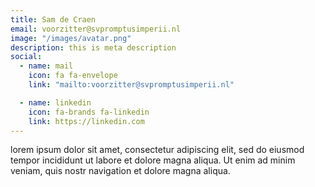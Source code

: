 ```yaml
---
title: Sam de Craen
email: voorzitter@svpromptusimperii.nl
image: "/images/avatar.png"
description: this is meta description
social:
  - name: mail
    icon: fa fa-envelope
    link: "mailto:voorzitter@svpromptusimperii.nl"

  - name: linkedin
    icon: fa-brands fa-linkedin
    link: https://linkedin.com
---
```


lorem ipsum dolor sit amet, consectetur adipiscing elit, sed do eiusmod tempor incididunt ut labore et dolore magna aliqua. Ut enim ad minim veniam, quis nostr navigation et dolore magna aliqua.
